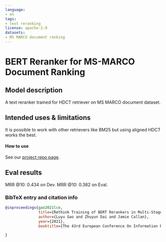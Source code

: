```yaml
---
language:
- en
tags:
- text reranking
license: apache-2.0
datasets:
- MS MARCO document ranking
---
```


# BERT Reranker for MS-MARCO Document Ranking

## Model description

A text reranker trained for HDCT retriever on MS MARCO document dataset.

## Intended uses & limitations
It is possible to work with other retrievers like BM25 but using aligned HDCT works the best.

#### How to use
See our [project repo page](https://github.com/luyug/Reranker).

## Eval results
MRR @10: 0.434 on Dev.
MRR @10: 0.382 on Eval.

### BibTeX entry and citation info

```bibtex
@inproceedings{gao2021lce,
               title={Rethink Training of BERT Rerankers in Multi-Stage Retrieval Pipeline}, 
               author={Luyu Gao and Zhuyun Dai and Jamie Callan},
               year={2021},
               booktitle={The 43rd European Conference On Information Retrieval (ECIR)},
      
}
```